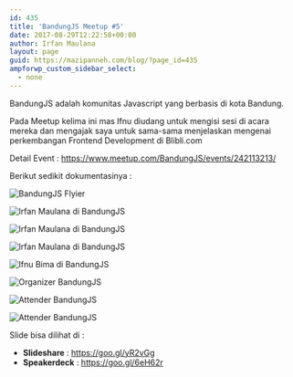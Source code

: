 ```yaml
---
id: 435
title: 'BandungJS Meetup #5'
date: 2017-08-29T12:22:58+00:00
author: Irfan Maulana
layout: page
guid: https://mazipanneh.com/blog/?page_id=435
ampforwp_custom_sidebar_select:
  - none
---
```

BandungJS adalah komunitas Javascript yang berbasis di kota Bandung.
  
Pada Meetup kelima ini mas Ifnu diudang untuk mengisi sesi di acara mereka dan mengajak saya untuk sama-sama menjelaskan mengenai perkembangan Frontend Development di Blibli.com

Detail Event : <a href="https://www.meetup.com/BandungJS/events/242113213/" target="_blank" rel="noopener">https://www.meetup.com/BandungJS/events/242113213/</a>

Berikut sedikit dokumentasinya :
  
![BandungJS Flyier](https://secure.meetupstatic.com/photos/event/c/6/e/b/600_463790923.jpeg)
  
![Irfan Maulana di BandungJS](https://secure.meetupstatic.com/photos/event/d/0/2/b/highres_464093291.jpeg)
  
![Irfan Maulana di BandungJS](https://secure.meetupstatic.com/photos/event/2/5/7/a/highres_464109594.jpeg)
  
![Irfan Maulana di BandungJS](https://secure.meetupstatic.com/photos/event/2/5/7/b/highres_464109595.jpeg)
  
![Ifnu Bima di BandungJS](https://secure.meetupstatic.com/photos/event/d/0/2/a/highres_464093290.jpeg)
  
![Organizer BandungJS](https://secure.meetupstatic.com/photos/event/d/0/0/a/highres_464093258.jpeg)
  
![Attender BandungJS](https://secure.meetupstatic.com/photos/event/2/5/b/4/highres_464109652.jpeg)
  
![Attender BandungJS](https://secure.meetupstatic.com/photos/event/d/0/8/0/highres_464093376.jpeg)

Slide bisa dilihat di :

  * **Slideshare** : <a href="https://goo.gl/yR2vGg" target="_blank" rel="noopener">https://goo.gl/yR2vGg</a>­
  * **Speakerdeck** : <a href="https://goo.gl/6eH62r" target="_blank" rel="noopener">https://goo.gl/6eH62r</a>­